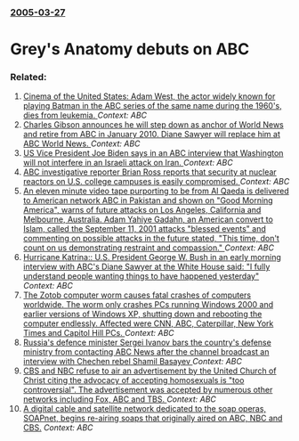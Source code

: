### [2005-03-27](/news/2005/03/27/index.md)

#  Grey's Anatomy debuts on ABC




### Related:

1. [Cinema of the United States: Adam West, the actor widely known for playing Batman in the ABC series of the same name during the 1960's, dies from leukemia. ](/news/2017/06/9/cinema-of-the-united-states-adam-west-the-actor-widely-known-for-playing-batman-in-the-abc-series-of-the-same-name-during-the-1960-s-dies.md) _Context: ABC_
2. [ Charles Gibson announces he will step down as anchor of World News and retire from ABC in January 2010. Diane Sawyer will replace him at ABC World News. ](/news/2009/09/2/charles-gibson-announces-he-will-step-down-as-anchor-of-world-news-and-retire-from-abc-in-january-2010-diane-sawyer-will-replace-him-at-ab.md) _Context: ABC_
3. [ US Vice President Joe Biden says in an ABC interview that Washington will not interfere in an Israeli attack on Iran. ](/news/2009/07/5/us-vice-president-joe-biden-says-in-an-abc-interview-that-washington-will-not-interfere-in-an-israeli-attack-on-iran.md) _Context: ABC_
4. [ ABC investigative reporter Brian Ross reports that security at nuclear reactors on U.S. college campuses is easily compromised. ](/news/2005/10/13/abc-investigative-reporter-brian-ross-reports-that-security-at-nuclear-reactors-on-u-s-college-campuses-is-easily-compromised.md) _Context: ABC_
5. [ An eleven minute video tape purporting to be from Al Qaeda is delivered to American network ABC in Pakistan and shown on "Good Morning America", warns of future attacks on Los Angeles, California and Melbourne, Australia. Adam Yahiye Gadahn, an American convert to Islam, called the September 11, 2001 attacks "blessed events" and commenting on possible attacks in the future stated, "This time, don't count on us demonstrating restraint and compassion." ](/news/2005/09/11/an-eleven-minute-video-tape-purporting-to-be-from-al-qaeda-is-delivered-to-american-network-abc-in-pakistan-and-shown-on-good-morning-amer.md) _Context: ABC_
6. [ Hurricane Katrina:: U.S. President George W. Bush in an early morning interview with ABC's Diane Sawyer at the White House said: "I fully understand people wanting things to have happened yesterday" ](/news/2005/09/1/hurricane-katrina-u-s-president-george-w-bush-in-an-early-morning-interview-with-abc-s-diane-sawyer-at-the-white-house-said-i-fully-u.md) _Context: ABC_
7. [ The Zotob computer worm causes fatal crashes of computers worldwide. The worm only crashes PCs running Windows 2000 and earlier versions of Windows XP, shutting down and rebooting the computer endlessly. Affected were CNN, ABC, Caterpillar, New York Times and Capitol Hill PCs. ](/news/2005/08/17/the-zotob-computer-worm-causes-fatal-crashes-of-computers-worldwide-the-worm-only-crashes-pcs-running-windows-2000-and-earlier-versions-of.md) _Context: ABC_
8. [ Russia's defence minister Sergei Ivanov bars the country's defense ministry from contacting ABC News after the channel broadcast an interview with Chechen rebel Shamil Basayev ](/news/2005/07/31/russia-s-defence-minister-sergei-ivanov-bars-the-country-s-defense-ministry-from-contacting-abc-news-after-the-channel-broadcast-an-intervi.md) _Context: ABC_
9. [CBS and NBC refuse to air an advertisement by the United Church of Christ citing the advocacy of accepting homosexuals is "too controversial". The advertisement was accepted by numerous other networks including Fox, ABC and TBS. ](/news/2004/12/1/cbs-and-nbc-refuse-to-air-an-advertisement-by-the-united-church-of-christ-citing-the-advocacy-of-accepting-homosexuals-is-too-controversial.md) _Context: ABC_
10. [A digital cable and satellite network dedicated to the soap operas, SOAPnet, begins re-airing soaps that originally aired on ABC, NBC and CBS.](/news/2000/01/20/a-digital-cable-and-satellite-network-dedicated-to-the-soap-operas-soapnet-begins-re-airing-soaps-that-originally-aired-on-abc-nbc-and-cb.md) _Context: ABC_
